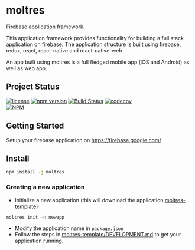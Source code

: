# moltres

Firebase application framework.

This application framework provides functionality for building a full stack
application on firebase. The application structure is built using firebase,
redux, react, react-native and react-native-web.

An app built using moltres is a full fledged mobile app (iOS and Android) as well as web app.


## Project Status

[![license](https://img.shields.io/npm/l/moltres.svg)](https://github.com/brianneisler/moltres/blob/master/LICENSE)
[![npm version](https://badge.fury.io/js/moltres.svg)](https://badge.fury.io/js/moltres)
[![Build
Status](https://travis-ci.com/brianneisler/moltres.svg)](https://travis-ci.com/brianneisler/moltres)
[![codecov](https://codecov.io/gh/brianneisler/moltres/branch/master/graph/badge.svg)](https://codecov.io/gh/brianneisler/moltres)<br/>
[![NPM](https://nodei.co/npm/moltres.png?downloads=true&downloadRank=true&stars=true)](https://nodei.co/npm/moltres/)


## Getting Started

Setup your firebase application on https://firebase.google.com/


## Install

```sh
npm install -g moltres
```


### Creating a new application
* Initialize a new application (this will download the application [moltres-template](https://github.com/brianneisler/moltres-template/))
```sh
moltres init -n newapp
```
* Modify the application name in `package.json`
* Follow the steps in [moltres-template/DEVELOPMENT.md](https://github.com/brianneisler/moltres-template/blob/master/DEVELOPMENT.md) to get your application
  running.

